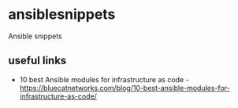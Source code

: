 # ansiblesnippets
Ansible snippets 

## useful links
- 10 best Ansible modules for infrastructure as code - https://bluecatnetworks.com/blog/10-best-ansible-modules-for-infrastructure-as-code/
